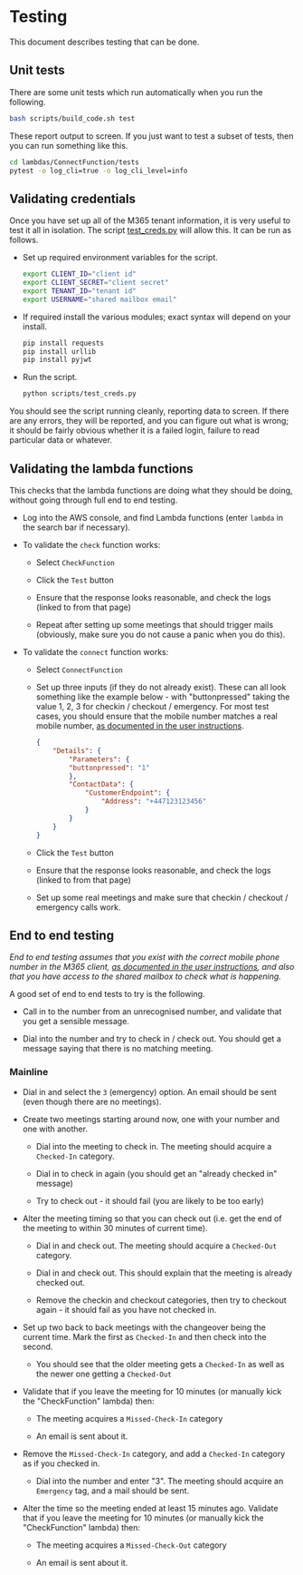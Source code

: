 # Testing

This document describes testing that can be done.

## Unit tests

There are some unit tests which run automatically when you run the following.

~~~bash
bash scripts/build_code.sh test
~~~

These report output to screen. If you just want to test a subset of tests, then you can run something like this.

~~~bash
cd lambdas/ConnectFunction/tests
pytest -o log_cli=true -o log_cli_level=info
~~~

## Validating credentials

Once you have set up all of the M365 tenant information, it is very useful to test it all in isolation. The script [test_creds.py](../scripts/test_creds.py) will allow this. It can be run as follows.

- Set up required environment variables for the script.

    ~~~bash
    export CLIENT_ID="client id"
    export CLIENT_SECRET="client secret"
    export TENANT_ID="tenant id"
    export USERNAME="shared mailbox email"
    ~~~

- If required install the various modules; exact syntax will depend on your install.

    ~~~bash
    pip install requests
    pip install urllib
    pip install pyjwt
    ~~~

- Run the script.

    ~~~bash
    python scripts/test_creds.py
    ~~~

You should see the script running cleanly, reporting data to screen. If there are any errors, they will be reported, and you can figure out what is wrong; it should be fairly obvious whether it is a failed login, failure to read particular data or whatever.

## Validating the lambda functions

This checks that the lambda functions are doing what they should be doing, without going through full end to end testing.

- Log into the AWS console, and find Lambda functions (enter `lambda` in the search bar if necessary).

- To validate the `check` function works:

    - Select `CheckFunction`

    - Click the `Test` button

    - Ensure that the response looks reasonable, and check the logs (linked to from that page)

    - Repeat after setting up some meetings that should trigger mails (obviously, make sure you do not cause a panic when you do this).

- To validate the `connect` function works:

    - Select `ConnectFunction`

    - Set up three inputs (if they do not already exist). These can all look something like the example below - with "buttonpressed" taking the value 1, 2, 3 for checkin / checkout / emergency. For most test cases, you should ensure that the mobile number matches a real mobile number, [as documented in the user instructions](user.md#configuring-user-accounts).

        ~~~json
        {
            "Details": {
                "Parameters": {
                "buttonpressed": "1"
                },
                "ContactData": {
                    "CustomerEndpoint": {
                        "Address": "+447123123456"
                    }
                }
            }
        }
        ~~~

    - Click the `Test` button

    - Ensure that the response looks reasonable, and check the logs (linked to from that page)

    - Set up some real meetings and make sure that checkin / checkout / emergency calls work.

## End to end testing

*End to end testing assumes that you exist with the correct mobile phone number in the M365 client, [as documented in the user instructions](user.md#configuring-user-accounts), and also that you have access to the shared mailbox to check what is happening.*

A good set of end to end tests to try is the following.

- Call in to the number from an unrecognised number, and validate that you get a sensible message.

- Dial into the number and try to check in / check out. You should get a message saying that there is no matching meeting.

### Mainline

- Dial in and select the `3` (emergency) option. An email should be sent (even though there are no meetings).

- Create two meetings starting around now, one with your number and one with another.

    - Dial into the meeting to check in. The meeting should acquire a `Checked-In` category.

    - Dial in to check in again (you should get an "already checked in" message)

    - Try to check out - it should fail (you are likely to be too early)

- Alter the meeting timing so that you can check out (i.e. get the end of the meeting to within 30 minutes of current time).

    - Dial in and check out. The meeting should acquire a `Checked-Out` category.

    - Dial in and check out. This should explain that the meeting is already checked out.

    - Remove the checkin and checkout categories, then try to checkout again - it should fail as you have not checked in.

- Set up two back to back meetings with the changeover being the current time. Mark the first as `Checked-In` and then check into the second.

    - You should see that the older meeting gets a `Checked-In` as well as the newer one getting a `Checked-Out`

- Validate that if you leave the meeting for 10 minutes (or manually kick the "CheckFunction" lambda) then:

    - The meeting acquires a `Missed-Check-In` category

    - An email is sent about it.

- Remove the `Missed-Check-In` category, and add a `Checked-In` category as if you checked in.

    - Dial into the number and enter "3". The meeting should acquire an `Emergency` tag, and a mail should be sent.

- Alter the time so the meeting ended at least 15 minutes ago. Validate that if you leave the meeting for 10 minutes (or manually kick the "CheckFunction" lambda) then:

    - The meeting acquires a `Missed-Check-Out` category

    - An email is sent about it.

